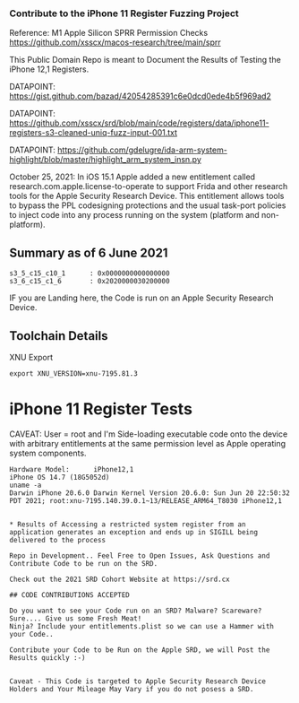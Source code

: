 ### Contribute to the iPhone 11 Register Fuzzing Project

Reference: M1 Apple Silicon SPRR Permission Checks https://github.com/xsscx/macos-research/tree/main/sprr

This Public Domain Repo is meant to Document the Results of Testing the iPhone 12,1 Registers. 

DATAPOINT: https://gist.github.com/bazad/42054285391c6e0dcd0ede4b5f969ad2

DATAPOINT: https://github.com/xsscx/srd/blob/main/code/registers/data/iphone11-registers-s3-cleaned-uniq-fuzz-input-001.txt

DATAPOINT: https://github.com/gdelugre/ida-arm-system-highlight/blob/master/highlight_arm_system_insn.py

October 25, 2021: In iOS 15.1 Apple added a new entitlement called research.com.apple.license-to-operate to support Frida and other research tools for the Apple Security Research Device. This entitlement allows tools to bypass the PPL codesigning protections and the usual task-port policies to inject code into any process running on the system (platform and non-platform).

Summary as of 6 June 2021
------
```
s3_5_c15_c10_1      : 0x0000000000000000
s3_6_c15_c1_6       : 0x2020000030200000
```
IF you are Landing here, the Code is run on an Apple Security Research Device. 

Toolchain Details
-----
XNU Export
```
export XNU_VERSION=xnu-7195.81.3
```
iPhone 11 Register Tests
=========
CAVEAT: User = root and I'm Side-loading executable code onto the device with arbitrary entitlements at the same permission level as Apple operating system components.
```
Hardware Model:      iPhone12,1
iPhone OS 14.7 (18G5052d)
uname -a
Darwin iPhone 20.6.0 Darwin Kernel Version 20.6.0: Sun Jun 20 22:50:32 PDT 2021; root:xnu-7195.140.39.0.1~13/RELEASE_ARM64_T8030 iPhone12,1
```
```

* Results of Accessing a restricted system register from an application generates an exception and ends up in SIGILL being delivered to the process

Repo in Development.. Feel Free to Open Issues, Ask Questions and Contribute Code to be run on the SRD.

Check out the 2021 SRD Cohort Website at https://srd.cx

## CODE CONTRIBUTIONS ACCEPTED

Do you want to see your Code run on an SRD? Malware? Scareware? Sure.... Give us some Fresh Meat! 
Ninja? Include your entitlements.plist so we can use a Hammer with your Code.. 

Contribute your Code to be Run on the Apple SRD, we will Post the Results quickly :-)


Caveat - This Code is targeted to Apple Security Research Device Holders and Your Mileage May Vary if you do not posess a SRD.

